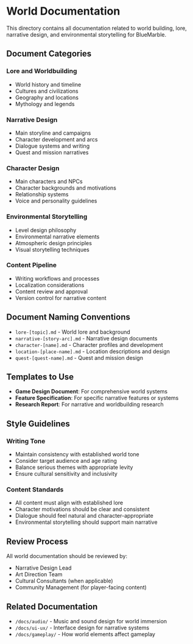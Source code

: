 # World Documentation

This directory contains all documentation related to world building, lore, narrative design, and environmental storytelling for BlueMarble.

## Document Categories

### Lore and Worldbuilding
- World history and timeline
- Cultures and civilizations
- Geography and locations
- Mythology and legends

### Narrative Design
- Main storyline and campaigns
- Character development and arcs
- Dialogue systems and writing
- Quest and mission narratives

### Character Design
- Main characters and NPCs
- Character backgrounds and motivations
- Relationship systems
- Voice and personality guidelines

### Environmental Storytelling
- Level design philosophy
- Environmental narrative elements
- Atmospheric design principles
- Visual storytelling techniques

### Content Pipeline
- Writing workflows and processes
- Localization considerations
- Content review and approval
- Version control for narrative content

## Document Naming Conventions

- `lore-[topic].md` - World lore and background
- `narrative-[story-arc].md` - Narrative design documents
- `character-[name].md` - Character profiles and development
- `location-[place-name].md` - Location descriptions and design
- `quest-[quest-name].md` - Quest and mission design

## Templates to Use

- **Game Design Document**: For comprehensive world systems
- **Feature Specification**: For specific narrative features or systems
- **Research Report**: For narrative and worldbuilding research

## Style Guidelines

### Writing Tone
- Maintain consistency with established world tone
- Consider target audience and age rating
- Balance serious themes with appropriate levity
- Ensure cultural sensitivity and inclusivity

### Content Standards
- All content must align with established lore
- Character motivations should be clear and consistent
- Dialogue should feel natural and character-appropriate
- Environmental storytelling should support main narrative

## Review Process

All world documentation should be reviewed by:
- Narrative Design Lead
- Art Direction Team
- Cultural Consultants (when applicable)
- Community Management (for player-facing content)

## Related Documentation

- `/docs/audio/` - Music and sound design for world immersion
- `/docs/ui-ux/` - Interface design for narrative systems
- `/docs/gameplay/` - How world elements affect gameplay